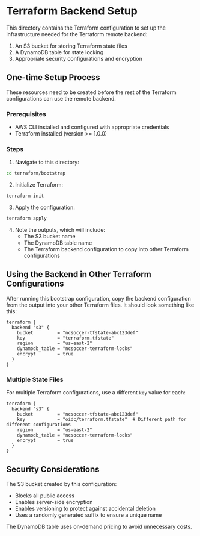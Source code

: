 # Terraform Backend Setup

This directory contains the Terraform configuration to set up the infrastructure needed for the Terraform remote backend:

1. An S3 bucket for storing Terraform state files
2. A DynamoDB table for state locking
3. Appropriate security configurations and encryption

## One-time Setup Process

These resources need to be created before the rest of the Terraform configurations can use the remote backend.

### Prerequisites

- AWS CLI installed and configured with appropriate credentials
- Terraform installed (version >= 1.0.0)

### Steps

1. Navigate to this directory:

```bash
cd terraform/bootstrap
```

2. Initialize Terraform:

```bash
terraform init
```

3. Apply the configuration:

```bash
terraform apply
```

4. Note the outputs, which will include:
   - The S3 bucket name
   - The DynamoDB table name
   - The Terraform backend configuration to copy into other Terraform configurations

## Using the Backend in Other Terraform Configurations

After running this bootstrap configuration, copy the backend configuration from the output into your other Terraform files. It should look something like this:

```hcl
terraform {
  backend "s3" {
    bucket         = "ncsoccer-tfstate-abc123def"
    key            = "terraform.tfstate"
    region         = "us-east-2"
    dynamodb_table = "ncsoccer-terraform-locks"
    encrypt        = true
  }
}
```

### Multiple State Files

For multiple Terraform configurations, use a different `key` value for each:

```hcl
terraform {
  backend "s3" {
    bucket         = "ncsoccer-tfstate-abc123def"
    key            = "oidc/terraform.tfstate"  # Different path for different configurations
    region         = "us-east-2"
    dynamodb_table = "ncsoccer-terraform-locks"
    encrypt        = true
  }
}
```

## Security Considerations

The S3 bucket created by this configuration:
- Blocks all public access
- Enables server-side encryption
- Enables versioning to protect against accidental deletion
- Uses a randomly generated suffix to ensure a unique name

The DynamoDB table uses on-demand pricing to avoid unnecessary costs.